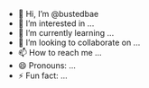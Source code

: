- 👋 Hi, I’m @bustedbae
- 👀 I’m interested in ...
- 🌱 I’m currently learning ...
- 💞️ I’m looking to collaborate on ...
- 📫 How to reach me ...
- 😄 Pronouns: ...
- ⚡ Fun fact: ...

<!---
bustedbae/bustedbae is a ✨ special ✨ repository because its `README.md` (this file) appears on your GitHub profile.
You can click the Preview link to take a look at your changes.
--->
